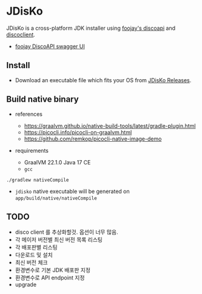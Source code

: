 # JDisKo
JDisKo is a cross-platform JDK installer using
[foojay's discoapi](https://github.com/foojayio/discoapi) and [discoclient](https://github.com/foojayio/discoclient).

* [foojay DiscoAPI swagger UI](https://api.foojay.io/swagger-ui)

## Install
* Download an executable file which fits your OS from [JDisKo Releases](https://github.com/kwon37xi/jdisko/releases).

## Build native binary
* references
  * https://graalvm.github.io/native-build-tools/latest/gradle-plugin.html
  * https://picocli.info/picocli-on-graalvm.html
  * https://github.com/remkop/picocli-native-image-demo

* requirements
  * GraalVM 22.1.0 Java 17 CE
  * `gcc`
```
./gradlew nativeCompile
```
  * `jdisko` native executable will be generated on `app/build/native/nativeCompile`

## TODO
* disco client 를 추상화할것. 옵션이 너무 많음.
* 각 메이저 버전별 최신 버전 목록 리스팅
* 각 배포판별 리스팅
* 다운로드 및 설치
* 최신 버전 체크
* 환경변수로 기본 JDK 배포판 지정
* 환경변수로 API endpoint 지정
* upgrade